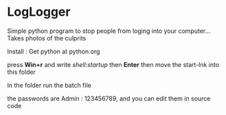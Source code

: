 # LogLogger
Simple python program to stop people from loging into your computer... Takes photos of the culprits


Install :
Get python at python.org

press **Win+r** and write *shell:startup* then **Enter**
then move the start-lnk into this folder

In the folder run the batch file

the passwords are Admin : 123456789, and you can edit them in source code

